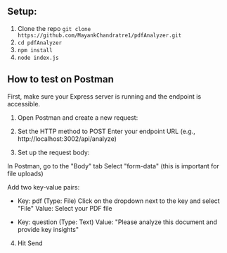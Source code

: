 ## Setup:
1. Clone the repo `git clone https://github.com/MayankChandratre1/pdfAnalyzer.git`
2. `cd pdfAnalyzer`
3. `npm install`
4. `node index.js`

## How to test on Postman
First, make sure your Express server is running and the endpoint is accessible.

1. Open Postman and create a new request:

2. Set the HTTP method to POST
Enter your endpoint URL (e.g., http://localhost:3002/api/analyze)


3. Set up the request body:

In Postman, go to the "Body" tab
Select "form-data" (this is important for file uploads)

Add two key-value pairs:
- Key: pdf (Type: File)
  Click on the dropdown next to the key and select "File"
  Value: Select your PDF file

- Key: question (Type: Text)
  Value: "Please analyze this document and provide key insights"

4. Hit Send